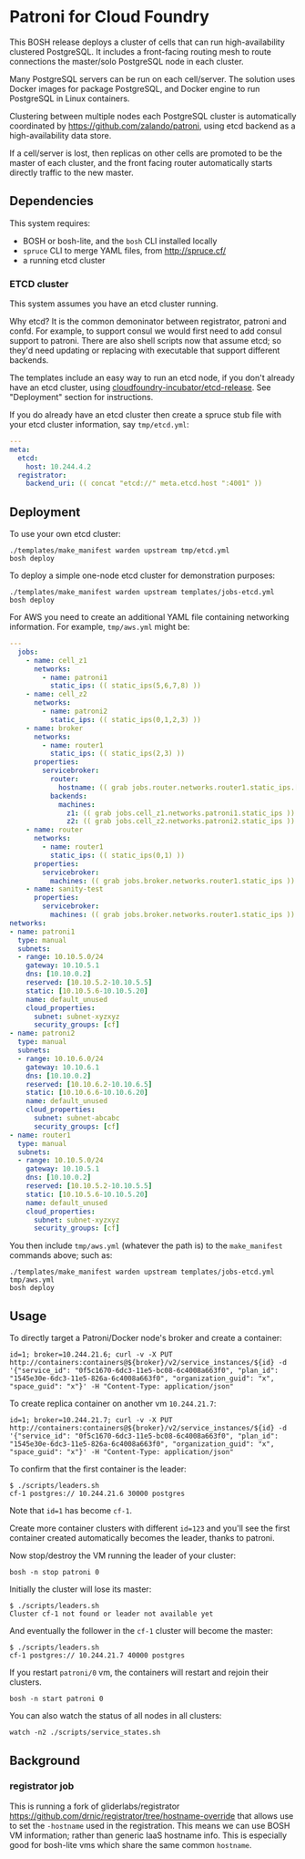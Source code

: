 Patroni for Cloud Foundry
=========================

This BOSH release deploys a cluster of cells that can run high-availability clustered PostgreSQL. It includes a front-facing routing mesh to route connections the master/solo PostgreSQL node in each cluster.

Many PostgreSQL servers can be run on each cell/server. The solution uses Docker images for package PostgreSQL, and Docker engine to run PostgreSQL in Linux containers.

Clustering between multiple nodes each PostgreSQL cluster is automatically coordinated by https://github.com/zalando/patroni, using etcd backend as a high-availability data store.

If a cell/server is lost, then replicas on other cells are promoted to be the master of each cluster, and the front facing router automatically starts directly traffic to the new master.

Dependencies
------------

This system requires:

-	BOSH or bosh-lite, and the `bosh` CLI installed locally
-	`spruce` CLI to merge YAML files, from http://spruce.cf/
-	a running etcd cluster

### ETCD cluster

This system assumes you have an etcd cluster running.

Why etcd? It is the common demoninator between registrator, patroni and confd. For example, to support consul we would first need to add consul support to patroni. There are also shell scripts now that assume etcd; so they'd need updating or replacing with executable that support different backends.

The templates include an easy way to run an etcd node, if you don't already have an etcd cluster, using [cloudfoundry-incubator/etcd-release](https://github.com/cloudfoundry-incubator/etcd-release). See "Deployment" section for instructions.

If you do already have an etcd cluster then create a spruce stub file with your etcd cluster information, say `tmp/etcd.yml`:

```yaml
---
meta:
  etcd:
    host: 10.244.4.2
  registrator:
    backend_uri: (( concat "etcd://" meta.etcd.host ":4001" ))
```

Deployment
----------

To use your own etcd cluster:

```
./templates/make_manifest warden upstream tmp/etcd.yml
bosh deploy
```

To deploy a simple one-node etcd cluster for demonstration purposes:

```
./templates/make_manifest warden upstream templates/jobs-etcd.yml
bosh deploy
```

For AWS you need to create an additional YAML file containing networking information. For example, `tmp/aws.yml` might be:

```yaml
---
  jobs:
    - name: cell_z1
      networks:
        - name: patroni1
          static_ips: (( static_ips(5,6,7,8) ))
    - name: cell_z2
      networks:
        - name: patroni2
          static_ips: (( static_ips(0,1,2,3) ))
    - name: broker
      networks:
        - name: router1
          static_ips: (( static_ips(2,3) ))
      properties:
        servicebroker:
          router:
            hostname: (( grab jobs.router.networks.router1.static_ips.[0] ))
          backends:
            machines:
              z1: (( grab jobs.cell_z1.networks.patroni1.static_ips ))
              z2: (( grab jobs.cell_z2.networks.patroni2.static_ips ))
    - name: router
      networks:
        - name: router1
          static_ips: (( static_ips(0,1) ))
      properties:
        servicebroker:
          machines: (( grab jobs.broker.networks.router1.static_ips ))
    - name: sanity-test
      properties:
        servicebroker:
          machines: (( grab jobs.broker.networks.router1.static_ips ))
networks:
- name: patroni1
  type: manual
  subnets:
  - range: 10.10.5.0/24
    gateway: 10.10.5.1
    dns: [10.10.0.2]
    reserved: [10.10.5.2-10.10.5.5]
    static: [10.10.5.6-10.10.5.20]
    name: default_unused
    cloud_properties:
      subnet: subnet-xyzxyz
      security_groups: [cf]
- name: patroni2
  type: manual
  subnets:
  - range: 10.10.6.0/24
    gateway: 10.10.6.1
    dns: [10.10.0.2]
    reserved: [10.10.6.2-10.10.6.5]
    static: [10.10.6.6-10.10.6.20]
    name: default_unused
    cloud_properties:
      subnet: subnet-abcabc
      security_groups: [cf]
- name: router1
  type: manual
  subnets:
  - range: 10.10.5.0/24
    gateway: 10.10.5.1
    dns: [10.10.0.2]
    reserved: [10.10.5.2-10.10.5.5]
    static: [10.10.5.6-10.10.5.20]
    name: default_unused
    cloud_properties:
      subnet: subnet-xyzxyz
      security_groups: [cf]
```

You then include `tmp/aws.yml` (whatever the path is) to the `make_manifest` commands above; such as:

```
./templates/make_manifest warden upstream templates/jobs-etcd.yml tmp/aws.yml
bosh deploy
```

Usage
-----

To directly target a Patroni/Docker node's broker and create a container:

```
id=1; broker=10.244.21.6; curl -v -X PUT http://containers:containers@${broker}/v2/service_instances/${id} -d '{"service_id": "0f5c1670-6dc3-11e5-bc08-6c4008a663f0", "plan_id": "1545e30e-6dc3-11e5-826a-6c4008a663f0", "organization_guid": "x", "space_guid": "x"}' -H "Content-Type: application/json"
```

To create replica container on another vm `10.244.21.7`:

```
id=1; broker=10.244.21.7; curl -v -X PUT http://containers:containers@${broker}/v2/service_instances/${id} -d '{"service_id": "0f5c1670-6dc3-11e5-bc08-6c4008a663f0", "plan_id": "1545e30e-6dc3-11e5-826a-6c4008a663f0", "organization_guid": "x", "space_guid": "x"}' -H "Content-Type: application/json"
```

To confirm that the first container is the leader:

```
$ ./scripts/leaders.sh
cf-1 postgres:// 10.244.21.6 30000 postgres
```

Note that `id=1` has become `cf-1`.

Create more container clusters with different `id=123` and you'll see the first container created automatically becomes the leader, thanks to patroni.

Now stop/destroy the VM running the leader of your cluster:

```
bosh -n stop patroni 0
```

Initially the cluster will lose its master:

```
$ ./scripts/leaders.sh
Cluster cf-1 not found or leader not available yet
```

And eventually the follower in the `cf-1` cluster will become the master:

```
$ ./scripts/leaders.sh
cf-1 postgres:// 10.244.21.7 40000 postgres
```

If you restart `patroni/0` vm, the containers will restart and rejoin their clusters.

```
bosh -n start patroni 0
```

You can also watch the status of all nodes in all clusters:

```
watch -n2 ./scripts/service_states.sh
```

Background
----------

### registrator job

This is running a fork of gliderlabs/registrator https://github.com/drnic/registrator/tree/hostname-override that allows use to set the `-hostname` used in the registration. This means we can use BOSH VM information; rather than generic IaaS hostname info. This is especially good for bosh-lite vms which share the same common `hostname`.
